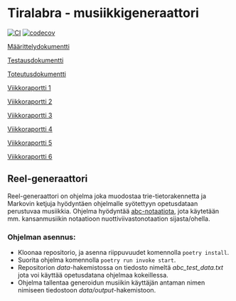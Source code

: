 # Tiralabra - musiikkigeneraattori

[![CI](https://github.com/Ronttikasa/tiralabra/actions/workflows/main.yml/badge.svg)](https://github.com/Ronttikasa/tiralabra/actions/workflows/main.yml)
[![codecov](https://codecov.io/gh/Ronttikasa/tiralabra/branch/main/graph/badge.svg?token=JEOZCTXS7I)](https://codecov.io/gh/Ronttikasa/tiralabra)

[Määrittelydokumentti](/dokumentaatio/maarittely.md)

[Testausdokumentti](/dokumentaatio/testausdokumentti.md)

[Toteutusdokumentti](/dokumentaatio/toteutusdokumentti.md)

[Viikkoraportti 1](/dokumentaatio/viikkoraportti1.md)

[Viikkoraportti 2](/dokumentaatio/viikkoraportti2.md)

[Viikkoraportti 3](/dokumentaatio/viikkoraportti3.md)

[Viikkoraportti 4](/dokumentaatio/viikkoraportti4.md)

[Viikkoraportti 5](/dokumentaatio/viikkoraportti5.md)

[Viikkoraportti 6](/dokumentaatio/viikkoraportti6.md)

## Reel-generaattori

Reel-generaattori on ohjelma joka muodostaa trie-tietorakennetta ja Markovin ketjuja hyödyntäen ohjelmalle syötettyyn opetusdataan perustuvaa musiikkia. Ohjelma hyödyntää [abc-notaatiota](https://abcnotation.com/blog/2010/01/31/how-to-understand-abc-the-basics/), jota käytetään mm. kansanmusiikin notaatioon nuottiviivastonotaation sijasta/ohella.


### Ohjelman asennus:

- Kloonaa repositorio, ja asenna riippuvuudet komennolla `poetry install`.
- Suorita ohjelma komennolla `poetry run invoke start`.
- Repositorion _data_-hakemistossa on tiedosto nimeltä _abc_test_data.txt_ jota voi käyttää opetusdatana ohjelmaa kokeillessa. 
- Ohjelma tallentaa generoidun musiikin käyttäjän antaman nimen nimiseen tiedostoon _data/output_-hakemistoon.



